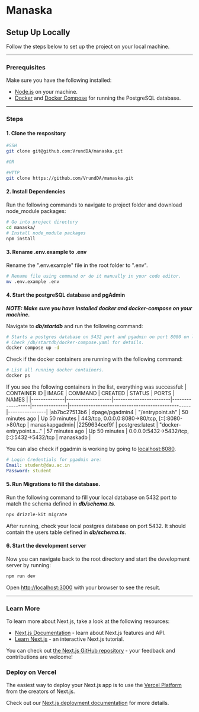 # Manaska


## Setup Up Locally


Follow the steps below to set up the project on your local machine.

---

### Prerequisites

Make sure you have the following installed:

- [Node.js](https://nodejs.org/) on your machine.
- [Docker](https://www.docker.com/get-started) and [Docker Compose](https://docs.docker.com/compose/install/) for running the PostgreSQL database.

---

### Steps

#### 1. Clone the respository
```bash
#SSH
git clone git@github.com:VrundDA/manaska.git

#OR

#HTTP   
git clone https://github.com/VrundDA/manaska.git
```

#### 2. Install Dependencies
Run the following commands to navigate to project folder and download node_module packages:
```bash
# Go into project directory
cd manaska/
# Install node_module packages
npm install
```

#### 3. Rename .env.example to .env
Rename the ".env.example" file in the root folder to ".env".
```bash 
# Rename file using command or do it manually in your code editor.
mv .env.example .env
```

#### 4. Start the postgreSQL database and pgAdmin

***NOTE: Make sure you have installed **docker** and **docker-compose** on your machine.***

Navigate to ***db/startdb*** and run the following command:
```bash
# Starts a postgres database on 5432 port and pgadmin on port 8080 on localhost.
# Check /db/startdb/docker-compose.yaml for details.
docker compose up -d
```

Check if the docker containers are running with the following command:
```bash
# List all running docker containers.
docker ps
```
If you see the following containers in the list, everything was successful:
| CONTAINER ID |      IMAGE        |     COMMAND            |        CREATED   |    STATUS     |         PORTS                                     |    NAMES       |
|--------------|-------------------|------------------------|------------------|---------------|---------------------------------------------------|----------------|
|ab7bc27513b6  |  dpage/pgadmin4   | "/entrypoint.sh"       |  50 minutes ago  | Up 50 minutes |  443/tcp, 0.0.0.0:8080->80/tcp, [::]:8080->80/tcp |  manaskapgadmin|
|2259634cef9f  |  postgres:latest  | "docker-entrypoint.s…" |  57 minutes ago  | Up 50 minutes | 0.0.0.0:5432->5432/tcp, [::]:5432->5432/tcp       |  manaskadb     |

You can also check if pgadmin is working by going to [localhost:8080](localhost:8080).

```yml
# Login Credentials for pgadmin are:
Email: student@dau.ac.in
Password: student
```

#### 5. Run Migrations to fill the database.
Run the following command to fill your local database on 5432 port to match the schema defined in ***db/schema.ts***.
```bash
npx drizzle-kit migrate
```
After running, check your local postgres database on port 5432. It should contain the users table defined in ***db/schema.ts***.

#### 6. Start the development server

Now you can navigate back to the root directory and start the development server by running:
```bash
npm run dev
```

Open [http://localhost:3000](http://localhost:3000) with your browser to see the result.

___


### Learn More

To learn more about Next.js, take a look at the following resources:

- [Next.js Documentation](https://nextjs.org/docs) - learn about Next.js features and API.
- [Learn Next.js](https://nextjs.org/learn) - an interactive Next.js tutorial.

You can check out [the Next.js GitHub repository](https://github.com/vercel/next.js) - your feedback and contributions are welcome!

### Deploy on Vercel

The easiest way to deploy your Next.js app is to use the [Vercel Platform](https://vercel.com/new?utm_medium=default-template&filter=next.js&utm_source=create-next-app&utm_campaign=create-next-app-readme) from the creators of Next.js.

Check out our [Next.js deployment documentation](https://nextjs.org/docs/app/building-your-application/deploying) for more details.
